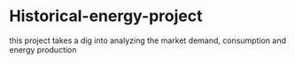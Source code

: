 # Historical-energy-project
this project takes a dig into analyzing the market demand, consumption and energy production 
